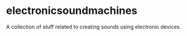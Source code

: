 # electronicsoundmachines
A collection of stuff related to creating sounds using electronic devices.
